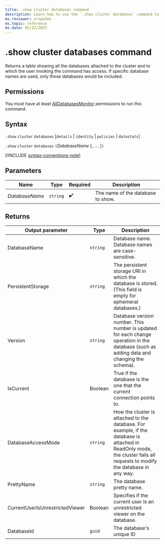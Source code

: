 ```yaml
---
title: .show cluster databases command
description: Learn how to use the `.show cluster databases` command to show the databases attached to the invoked cluster.
ms.reviewer: orspodek
ms.topic: reference
ms.date: 05/22/2023
---
```

# .show cluster databases command

Returns a table showing all the databases attached to the cluster and to which the user invoking the command has access. If specific database names are used, only those databases would
be included.

## Permissions

You must have at least [AllDatabasesMonitor](../access-control/role-based-access-control.md) permissions to run this command.

## Syntax

`.show` `cluster` `databases` [`details` | `identity` | `policies` | `datastats`]

`.show` `cluster` `databases` `(`*DatabaseName* [`,` ... ]`)`

[!INCLUDE [syntax-conventions-note](../includes/syntax-conventions-note.md)]

## Parameters

|Name|Type|Required|Description|
|--|--|--|--|
|*DatabaseName*| `string` | :heavy_check_mark:|The name of the database to show.|

## Returns

|Output parameter |Type |Description
|---|---|---
|DatabaseName  | `string` |Database name. Database names are case-sensitive.
|PersistentStorage  | `string` |The persistent storage URI in which the database is stored. (This field is empty for ephemeral databases.)
|Version  | `string` |Database version number. This number is updated for each change operation in the database (such as adding data and changing the schema).
|IsCurrent  |Boolean |True if the database is the one that the current connection points to.
|DatabaseAccessMode  | `string` |How the cluster is attached to the database. For example, if the database is attached in ReadOnly mode, the cluster fails all requests to modify the database in any way.
|PrettyName | `string` |The database pretty name.
|CurrentUserIsUnrestrictedViewer |Boolean | Specifies if the current user is an unrestricted viewer on the database.
|DatabaseId | `guid` |The database's unique ID
